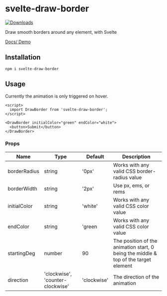 # svelte-draw-border

<a href="https://www.npmjs.com/package/svelte-draw-border">
  <img src="https://img.shields.io/npm/dm/svelte-draw-border.svg" alt="Downloads">
</a>

Draw smooth borders around any element, with Svelte

[Docs/ Demo](https://svelte-draw-border.vercel.app/)

## Installation

```shell
npm i svelte-draw-border
```

## Usage

Currently the animation is only triggered on hover.

```svelte
<script>
  import DrawBorder from 'svelte-draw-border';
</script>

<DrawBorder initialColor="green" endColor="white">
  <button>Submit</button>
</DrawBorder>
```

### Props

| Name         | Type   | Default | Description                                  |
|--------------|--------|---------|----------------------------------------------|
| borderRadius | string | '0px'   | Works with any valid CSS border-radius value |
| borderWidth  | string | '2px'   | Use px, ems, or rems                         |
| initialColor | string | 'white' | Works with any valid CSS color value         |
| endColor     | string | 'green  | Works with any valid CSS color value         |
| startingDeg  | number | 90      | The position of the animation start, 0 being the middle & top of the target element |
| direction    | 'clockwise', 'counter-clockwise'| 'clockwise' | The direction of the animation |
